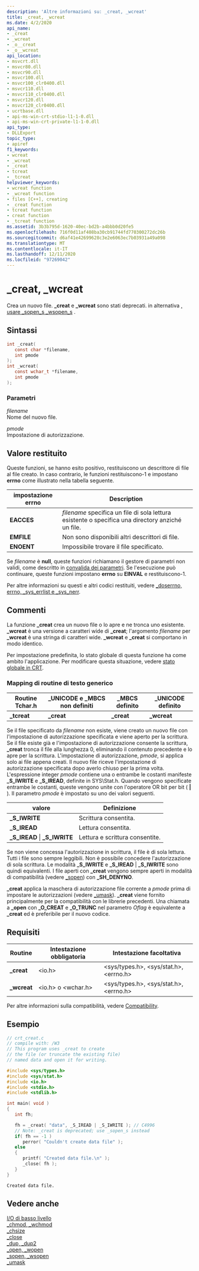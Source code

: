 ```yaml
---
description: 'Altre informazioni su: _creat, _wcreat'
title: _creat, _wcreat
ms.date: 4/2/2020
api_name:
- _creat
- _wcreat
- _o__creat
- _o__wcreat
api_location:
- msvcrt.dll
- msvcr80.dll
- msvcr90.dll
- msvcr100.dll
- msvcr100_clr0400.dll
- msvcr110.dll
- msvcr110_clr0400.dll
- msvcr120.dll
- msvcr120_clr0400.dll
- ucrtbase.dll
- api-ms-win-crt-stdio-l1-1-0.dll
- api-ms-win-crt-private-l1-1-0.dll
api_type:
- DLLExport
topic_type:
- apiref
f1_keywords:
- wcreat
- _wcreat
- _creat
- tcreat
- _tcreat
helpviewer_keywords:
- wcreat function
- _wcreat function
- files [C++], creating
- _creat function
- tcreat function
- creat function
- _tcreat function
ms.assetid: 3b3b795d-1620-40ec-bd2b-a4bbb0d20fe5
ms.openlocfilehash: 716f0d11af408ba30cb91744fd770300272dc26b
ms.sourcegitcommit: d6af41e42699628c3e2e6063ec7b03931a49a098
ms.translationtype: MT
ms.contentlocale: it-IT
ms.lasthandoff: 12/11/2020
ms.locfileid: "97269042"
---
```

# <a name="_creat-_wcreat"></a>_creat, _wcreat

Crea un nuovo file. **_creat** e **_wcreat** sono stati deprecati. in alternativa [, usare _sopen_s _wsopen_s](sopen-s-wsopen-s.md) .

## <a name="syntax"></a>Sintassi

```C
int _creat(
   const char *filename,
   int pmode
);
int _wcreat(
   const wchar_t *filename,
   int pmode
);
```

### <a name="parameters"></a>Parametri

*filename*<br/>
Nome del nuovo file.

*pmode*<br/>
Impostazione di autorizzazione.

## <a name="return-value"></a>Valore restituito

Queste funzioni, se hanno esito positivo, restituiscono un descrittore di file al file creato. In caso contrario, le funzioni restituiscono-1 e impostano **errno** come illustrato nella tabella seguente.

|impostazione **errno**|Description|
|---------------------|-----------------|
|**EACCES**|*filename* specifica un file di sola lettura esistente o specifica una directory anziché un file.|
|**EMFILE**|Non sono disponibili altri descrittori di file.|
|**ENOENT**|Impossibile trovare il file specificato.|

Se *filename* è **null**, queste funzioni richiamano il gestore di parametri non validi, come descritto in [convalida dei parametri](../../c-runtime-library/parameter-validation.md). Se l'esecuzione può continuare, queste funzioni impostano **errno** su **EINVAL** e restituiscono-1.

Per altre informazioni su questi e altri codici restituiti, vedere [_doserrno, errno, _sys_errlist e _sys_nerr](../../c-runtime-library/errno-doserrno-sys-errlist-and-sys-nerr.md).

## <a name="remarks"></a>Commenti

La funzione **_creat** crea un nuovo file o lo apre e ne tronca uno esistente. **_wcreat** è una versione a caratteri wide di **_creat**; l'argomento *filename* per **_wcreat** è una stringa di caratteri wide. **_wcreat** e **_creat** si comportano in modo identico.

Per impostazione predefinita, lo stato globale di questa funzione ha come ambito l'applicazione. Per modificare questa situazione, vedere [stato globale in CRT](../global-state.md).

### <a name="generic-text-routine-mappings"></a>Mapping di routine di testo generico

|Routine Tchar.h|_UNICODE e _MBCS non definiti|_MBCS definito|_UNICODE definito|
|---------------------|--------------------------------------|--------------------|-----------------------|
|**_tcreat**|**_creat**|**_creat**|**_wcreat**|

Se il file specificato da *filename* non esiste, viene creato un nuovo file con l'impostazione di autorizzazione specificata e viene aperto per la scrittura. Se il file esiste già e l'impostazione di autorizzazione consente la scrittura, **_creat** tronca il file alla lunghezza 0, eliminando il contenuto precedente e lo apre per la scrittura. L'impostazione di autorizzazione, *pmode*, si applica solo ai file appena creati. Il nuovo file riceve l'impostazione di autorizzazione specificata dopo averlo chiuso per la prima volta. L'espressione integer *pmode* contiene una o entrambe le costanti manifeste **_S_IWRITE** e **_S_IREAD**, definite in SYS\Stat.h. Quando vengono specificate entrambe le costanti, queste vengono unite con l'operatore OR bit per bit ( **&#124;** ). Il parametro *pmode* è impostato su uno dei valori seguenti.

|valore|Definizione|
|-----------|----------------|
|**_S_IWRITE**|Scrittura consentita.|
|**_S_IREAD**|Lettura consentita.|
|**_S_IREAD** &#124; **_S_IWRITE**|Lettura e scrittura consentite.|

Se non viene concessa l'autorizzazione in scrittura, il file è di sola lettura. Tutti i file sono sempre leggibili. Non è possibile concedere l'autorizzazione di sola scrittura. Le modalità **_S_IWRITE** e **_S_IREAD**  |  **_S_IWRITE** sono quindi equivalenti. I file aperti con **_creat** vengono sempre aperti in modalità di compatibilità (vedere [_sopen](sopen-wsopen.md)) con **_SH_DENYNO**.

**_creat** applica la maschera di autorizzazione file corrente a *pmode* prima di impostare le autorizzazioni (vedere [_umask](umask.md)). **_creat** viene fornito principalmente per la compatibilità con le librerie precedenti. Una chiamata a **_open** con **_O_CREAT** e **_O_TRUNC** nel parametro *Oflag* è equivalente a **_creat** ed è preferibile per il nuovo codice.

## <a name="requirements"></a>Requisiti

|Routine|Intestazione obbligatoria|Intestazione facoltativa|
|-------------|---------------------|---------------------|
|**_creat**|\<io.h>|\<sys/types.h>, \<sys/stat.h>, \<errno.h>|
|**_wcreat**|\<io.h> o \<wchar.h>|\<sys/types.h>, \<sys/stat.h>, \<errno.h>|

Per altre informazioni sulla compatibilità, vedere [Compatibility](../../c-runtime-library/compatibility.md).

## <a name="example"></a>Esempio

```C
// crt_creat.c
// compile with: /W3
// This program uses _creat to create
// the file (or truncate the existing file)
// named data and open it for writing.

#include <sys/types.h>
#include <sys/stat.h>
#include <io.h>
#include <stdio.h>
#include <stdlib.h>

int main( void )
{
   int fh;

   fh = _creat( "data", _S_IREAD | _S_IWRITE ); // C4996
   // Note: _creat is deprecated; use _sopen_s instead
   if( fh == -1 )
      perror( "Couldn't create data file" );
   else
   {
      printf( "Created data file.\n" );
      _close( fh );
   }
}
```

```Output
Created data file.
```

## <a name="see-also"></a>Vedere anche

[I/O di basso livello](../../c-runtime-library/low-level-i-o.md)<br/>
[_chmod, _wchmod](chmod-wchmod.md)<br/>
[_chsize](chsize.md)<br/>
[_close](close.md)<br/>
[_dup, _dup2](dup-dup2.md)<br/>
[_open, _wopen](open-wopen.md)<br/>
[_sopen, _wsopen](sopen-wsopen.md)<br/>
[_umask](umask.md)<br/>
